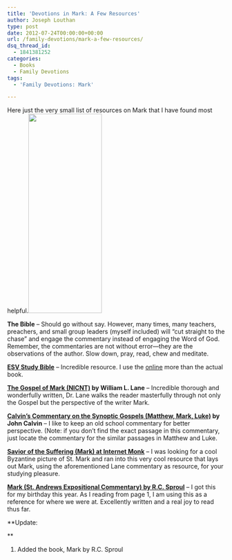 ```yaml
---
title: 'Devotions in Mark: A Few Resources'
author: Joseph Louthan
type: post
date: 2012-07-24T00:00:00+00:00
url: /family-devotions/mark-a-few-resources/
dsq_thread_id:
  - 1841381252
categories:
  - Books
  - Family Devotions
tags:
  - 'Family Devotions: Mark'

---
```

Here just the very small list of resources on Mark that I have found most helpful.[<img class="alignright size-full wp-image-69" title="170px-Stmark" alt="" src="https://i2.wp.com/theologic.us/wp-content/uploads/2012/07/170px-Stmark.jpg?resize=170%2C460" width="170" height="460" data-recalc-dims="1" />][1]

**The Bible** &#8211; Should go without say. However, many times, many teachers, preachers, and small group leaders (myself included) will &#8220;cut straight to the chase&#8221; and engage the commentary instead of engaging the Word of God. Remember, the commentaries are not without error—they are the observations of the author. Slow down, pray, read, chew and meditate.

[**ESV Study Bible**][2] &#8211; Incredible resource. I use the [online][3] more than the actual book.

**[The Gospel of Mark (NICNT)][4] by William L. Lane** &#8211; Incredible thorough and wonderfully written, Dr. Lane walks the reader masterfully through not only the Gospel but the perspective of the writer Mark.

**[Calvin&#8217;s Commentary on the Synoptic Gospels (Matthew, Mark, Luke)][5] by John Calvin** &#8211; I like to keep an old school commentary for better perspective. (Note: if you don&#8217;t find the exact passage in this commentary, just locate the commentary for the similar passages in Matthew and Luke.

[**Savior of the Suffering (Mark) at Internet Monk**][6] &#8211; I was looking for a cool Byzantine picture of St. Mark and ran into this very cool resource that lays out Mark, using the aforementioned Lane commentary as resource, for your studying pleasure.

**<a title="Mark by R.C. Sproul" href="https://www.amazon.com/dp/1567692656/ref=as_li_ss_til?tag=iamlipr-20&camp=0&creative=0&linkCode=as4&creativeASIN=1567692656&adid=0FN87NDVRXDJWXA56RFZ&" target="_blank">Mark (St. Andrews Expositional Commentary) by R.C. Sproul</a>** &#8211; I got this for my birthday this year. As I reading from page 1, I am using this as a reference for where we were at. Excellently written and a real joy to read thus far.

**Update:
  
** 

  1. Added the book, Mark by R.C. Sproul

 [1]: https://i2.wp.com/theologic.us/wp-content/uploads/2012/07/170px-Stmark.jpg
 [2]: http://www.crossway.org/search/?q=%22ESV+Study+Bible%22&sa=
 [3]: http://www.esvbible.org/mark%201/ "ESV Study Bible: Mark 1"
 [4]: https://www.amazon.com/dp/0802825028/ref=as_li_ss_til?tag=iamlipr-20&camp=0&creative=0&linkCode=as4&creativeASIN=0802825028&adid=1RA7XVDTH4BEC88SP2FB&
 [5]: http://www.ccel.org/ccel/calvin/calcom31.html
 [6]: http://www.internetmonk.com/archive/savior-of-the-suffering-mark